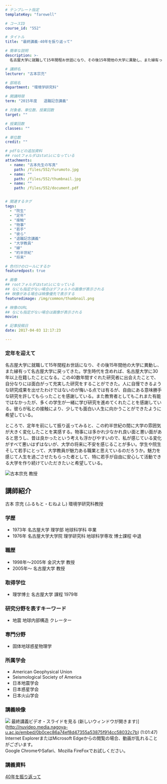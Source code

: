```yaml
---
# テンプレート指定
templateKey: "farewell"

# コースID
course_id: "552"

# タイトル
title: "最終講義-40年を振り返って"

# 簡単な説明
description: >-
  名古屋大学に就職して15年間程お世話になり、その後15年間他の大学に異動し、また縁有って名古屋大学に戻ってきた。学生時代を含めれば、名古屋大学に30年以上在籍したことになる。この40数年間すぐれた...

# 講師名
lecturer: "古本宗充"

# 部局名
department: "環境学研究科"

# 開講時限
term: "2015年度	退職記念講義"

# 対象者、単位数、授業回数
target: ""

# 授業回数
classes: ""

# 単位数
credit: ""

# pdfなどの追加資料
## rootフォルダはstaticになっている
attachments: 
  - name: "古本先生の写真" 
    path: /files/552/furumoto.jpg
  - name: "" 
    path: /files/552/thumbnail.jpg
  - name: "" 
    path: /files/552/document.pdf


# 関連するタグ
tags:
  - "院生"
  - "定年"
  - "接触"
  - "物事"
  - "若手"
  - "彼ら"
  - "退職記念講義"
  - "大学教員"
  - "縁"
  - "約半世紀"
  - "将来"

# 色付けのロールにするか
featuredpost: true

# 画像
## rootフォルダはstaticになっている
## なにも指定がない場合はデフォルトの画像が表示される
## 映像がある場合は映像優先で表示する
featuredimage: /img/common/thumbnail.png

# 映像のURL
## なにも指定がない場合は画像が表示される
movie: 

# 記事投稿日
date: 2017-04-03 12:17:23

---
```

### 定年を迎えて

名古屋大学に就職して15年間程お世話になり、その後15年間他の大学に異動し、また縁有って名古屋大学に戻ってきた。学生時代を含めれば、名古屋大学に30年以上在籍したことになる。この40数年間すぐれた研究者に出会えたことで、自分なりには面白がって充実した研究をすることができた。人に自慢できるような研究成果を出せたわけではないのが悔いる点では有るが、自由にある意味勝手な研究を許してもらったことを感謝している。また教育者としてもこれまた有能ではなかったが、多くの学生が一緒に学び研究を進めてくれたことを感謝している。彼らが私との接触により、少しでも面白い人生に向かうことができたように希望している。 

ところで、定年を前にして振り返ってみると、この約半世紀の間に大学の雰囲気が大きく変化したことを実感する。物事には多かれ少なかれ良い面と悪い面があると思うし、昔は良かったという考えも浮かびやすいので、私が感じている変化がすべて悪いはずはないが、大学の将来に不安を感じることが多い。学生や院生そして若手にとって、大学教員が魅力ある職業と思えているのだろうか。魅力を感じて人生を過ごさせたもらった者として、特に若手が自由に安心して活動できる大学を作り続けていただきたいと希望している。

![古本宗充 教授](/files/552/furumoto.jpg) 
## 講師紹介

古本 宗充 (ふるもと・むねよし) 環境学研究科教授 

### 学歴

  * 1973年 名古屋大学 理学部 地球科学科 卒業
  * 1976年 名古屋大学大学院 理学研究科 地球科学専攻 博士課程 中退

### 職歴

  * 1998年～2005年 金沢大学 教授
  * 2005年～ 名古屋大学 教授

### 取得学位

  * 理学博士 名古屋大学 課程 1979年

### 研究分野を表すキーワード

  * 地震 地球内部構造 クレーター

### 専門分野

  * 固体地球惑星物理学

### 所属学会

  * American Geophysical Union
  * Seismological Society of America
  * 日本地震学会
  * 日本惑星学会
  * 日本火山学会
### 講義映像


![](/files/552/thumbnail.jpg) 最終講義ビデオ・スライドを見る (新しいウィンドウが開きます)](http://nuvideo.media.nagoya-u.ac.jp/embed/0b0cec86a74ef8d47355a53875f914cc58032c7b) (1:01:47)  
Internet ExplorerまたはMicrosoft Edgeからの閲覧の場合、動画が乱れることがございます。  
Google ChromeやSafari、Mozilla FireFoxでお試しください。 

### 講義資料


[40年を振り返って](/files/552/document.pdf) 
